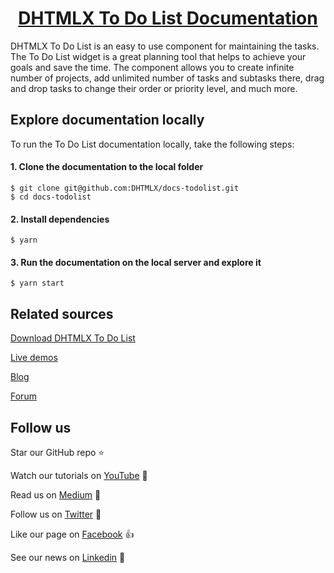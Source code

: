 <h1 align="center"><a href="https://docs.dhtmlx.com/todolist/">DHTMLX To Do List Documentation</a></h1>

DHTMLX To Do List is an easy to use component for maintaining the tasks. The To Do List widget is a great planning tool that helps to achieve your goals and save the time. The component allows you to create infinite number of projects, add unlimited number of tasks and subtasks there, drag and drop tasks to change their order or priority level, and much more. 

## Explore documentation locally

To run the To Do List documentation locally, take the following steps:

#### 1. Clone the documentation to the local folder

```
$ git clone git@github.com:DHTMLX/docs-todolist.git
$ cd docs-todolist
```

#### 2. Install dependencies

```
$ yarn
```

#### 3. Run the documentation on the local server and explore it

```
$ yarn start
```

## Related sources

[Download DHTMLX To Do List](https://dhtmlx.com/docs/products/dhtmlxTodo/download.shtml)

[Live demos](https://snippet.dhtmlx.com/3vwlbwee?text=%23todolist)

[Blog](https://dhtmlx.com/blog/tag/todo/)

[Forum](https://forum.dhtmlx.com/c/todo)

## Follow us

Star our GitHub repo :star:

Watch our tutorials on [YouTube](https://www.youtube.com/user/dhtmlx/videos) :eyes:

Read us on [Medium](https://medium.com/@dhtmlx) :newspaper:

Follow us on [Twitter](https://twitter.com/dhtmlx) :feet:

Like our page on [Facebook](https://www.facebook.com/dhtmlx/) :thumbsup:

See our news on [Linkedin](https://www.linkedin.com/groups/3345009/) :mega:
